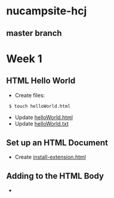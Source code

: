 # nucampsite-hcj

## master branch

# Week 1

## HTML Hello World

- Create files:
```bash
 $ touch helloWorld.html
```
- Update [helloWorld.html](helloWorld.html)
- Update [helloWorld.txt](helloWorld.txt)

## Set up an HTML Document

- Create [install-extension.html](install-extension.html)

## Adding to the HTML Body

- 